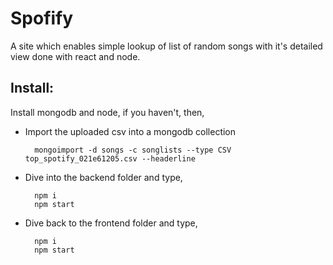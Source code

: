 # Spofify

A site which enables simple lookup of list of random songs with it's detailed view done with react and node.

## Install: 

Install mongodb and node, if you haven't, then,

- Import the uploaded csv into a mongodb collection
	
		mongoimport -d songs -c songlists --type CSV top_spotify_021e61205.csv --headerline

- Dive into the backend folder and type,

		npm i
		npm start

- Dive back to the frontend folder and type,

		npm i
		npm start

